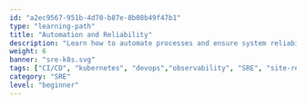 ```yaml
---
id: "a2ec9567-951b-4d70-b87e-8b08b49f47b1"
type: "learning-path"
title: "Automation and Reliability"
description: "Learn how to automate processes and ensure system reliability using DevOps and SRE practices."
weight: 6
banner: "sre-k8s.svg"
tags: ["CI/CD", "kubernetes", "devops","observability", "SRE", "site-reliability-engineering",]
category: "SRE"
level: "beginner"
---
```

